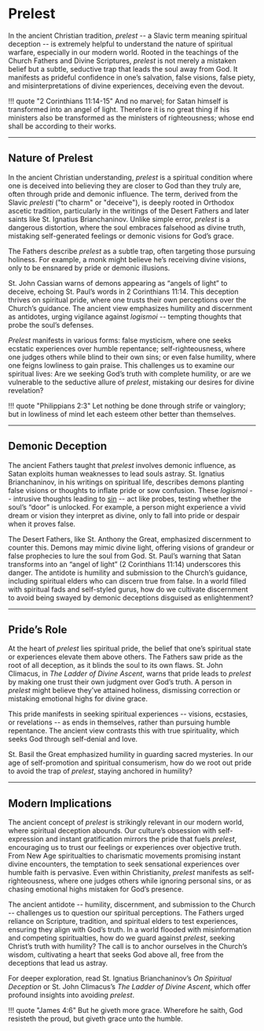 # Prelest

<!--
Lord Jesus Christ, Son of God
Have mercy on me, a sinner

Protect me from the evil one.
Enlighten my mind and my heart so that your wisdom may be revealed and articulated, all for your glory.

Lord Jesus Christ, Son of God
Have mercy on me, a sinner 
-->

In the ancient Christian tradition, *prelest* -- a Slavic term meaning spiritual deception -- is extremely helpful to understand the nature of spiritual warfare, especially in our modern world.
Rooted in the teachings of the Church Fathers and Divine Scriptures, *prelest* is not merely a mistaken belief but a subtle, seductive trap that leads the soul away from God. 
It manifests as prideful confidence in one’s salvation, false visions, false piety, and misinterpretations of divine experiences, deceiving even the devout.

!!! quote "2 Corinthians 11:14-15"
    And no marvel; for Satan himself is transformed into an angel of light. Therefore it is no great thing if his ministers also be transformed as the ministers of righteousness; whose end shall be according to their works.


    





---

## Nature of Prelest

In the ancient Christian understanding, *prelest* is a spiritual condition where one is deceived into believing they are closer to God than they truly are, often through pride and demonic influence. 
The term, derived from the Slavic *prelesti* ("to charm" or "deceive"), is deeply rooted in Orthodox ascetic tradition, particularly in the writings of the Desert Fathers and later saints like St. Ignatius Brianchaninov.
Unlike simple error, *prelest* is a dangerous distortion, where the soul embraces falsehood as divine truth, mistaking self-generated feelings or demonic visions for God’s grace.

The Fathers describe *prelest* as a subtle trap, often targeting those pursuing holiness. 
For example, a monk might believe he’s receiving divine visions, only to be ensnared by pride or demonic illusions. 

St. John Cassian warns of demons appearing as “angels of light” to deceive, echoing St. Paul’s words in 2 Corinthians 11:14. 
This deception thrives on spiritual pride, where one trusts their own perceptions over the Church’s guidance. 
The ancient view emphasizes humility and discernment as antidotes, urging vigilance against *logismoi* -- tempting thoughts that probe the soul’s defenses.

*Prelest* manifests in various forms: false mysticism, where one seeks ecstatic experiences over humble repentance; self-righteousness, where one judges others while blind to their own sins; or even false humility, where one feigns lowliness to gain praise. 
This challenges us to examine our spiritual lives: Are we seeking God’s truth with complete humility, or are we vulnerable to the seductive allure of *prelest*, mistaking our desires for divine revelation?

!!! quote "Philippians 2:3"
    Let nothing be done through strife or vainglory; but in lowliness of mind let each esteem other better than themselves.


    





---

## Demonic Deception

The ancient Fathers taught that *prelest* involves demonic influence, as Satan exploits human weaknesses to lead souls astray. 
St. Ignatius Brianchaninov, in his writings on spiritual life, describes demons planting false visions or thoughts to inflate pride or sow confusion. 
These *logismoi* -- intrusive thoughts leading to [sin](sin.md) -- act like probes, testing whether the soul’s “door” is unlocked. 
For example, a person might experience a vivid dream or vision they interpret as divine, only to fall into pride or despair when it proves false.

The Desert Fathers, like St. Anthony the Great, emphasized discernment to counter this. 
Demons may mimic divine light, offering visions of grandeur or false prophecies to lure the soul from God. 
St. Paul’s warning that Satan transforms into an “angel of light” (2 Corinthians 11:14) underscores this danger. 
The antidote is humility and submission to the Church’s guidance, including spiritual elders who can discern true from false. 
In a world filled with spiritual fads and self-styled gurus, how do we cultivate discernment to avoid being swayed by demonic deceptions disguised as enlightenment?






---

## Pride’s Role

At the heart of *prelest* lies spiritual pride, the belief that one’s spiritual state or experiences elevate them above others. 
The Fathers saw pride as the root of all deception, as it blinds the soul to its own flaws. 
St. John Climacus, in *The Ladder of Divine Ascent*, warns that pride leads to *prelest* by making one trust their own judgment over God’s truth. 
A person in *prelest* might believe they’ve attained holiness, dismissing correction or mistaking emotional highs for divine grace.

This pride manifests in seeking spiritual experiences -- visions, ecstasies, or revelations -- as ends in themselves, rather than pursuing humble repentance. 
The ancient view contrasts this with true spirituality, which seeks God through self-denial and love. 

St. Basil the Great emphasized humility in guarding sacred mysteries. 
In our age of self-promotion and spiritual consumerism, how do we root out pride to avoid the trap of *prelest*, staying anchored in humility?







---

## Modern Implications

The ancient concept of *prelest* is strikingly relevant in our modern world, where spiritual deception abounds. 
Our culture’s obsession with self-expression and instant gratification mirrors the pride that fuels *prelest*, encouraging us to trust our feelings or experiences over objective truth. 
From New Age spiritualties to charismatic movements promising instant divine encounters, the temptation to seek sensational experiences over humble faith is pervasive. 
Even within Christianity, *prelest* manifests as self-righteousness, where one judges others while ignoring personal sins, or as chasing emotional highs mistaken for God’s presence.

The ancient antidote -- humility, discernment, and submission to the Church -- challenges us to question our spiritual perceptions. 
The Fathers urged reliance on Scripture, tradition, and spiritual elders to test experiences, ensuring they align with God’s truth. 
In a world flooded with misinformation and competing spiritualties, how do we guard against *prelest*, seeking Christ’s truth with humility? 
The call is to anchor ourselves in the Church’s wisdom, cultivating a heart that seeks God above all, free from the deceptions that lead us astray.

For deeper exploration, read St. Ignatius Brianchaninov’s *On Spiritual Deception* or St. John Climacus’s *The Ladder of Divine Ascent*, which offer profound insights into avoiding *prelest*.

!!! quote "James 4:6"
    But he giveth more grace. Wherefore he saith, God resisteth the proud, but giveth grace unto the humble.







